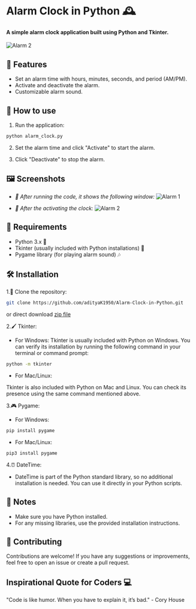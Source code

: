 # Alarm Clock in Python 🕰️

#### A simple alarm clock application built using Python and Tkinter.

![Alarm 2](https://github.com/adityaK1950/Music-Player-in-Python/assets/156563981/7cc1e909-fee9-4dd9-bf3e-073b466d2c72)


## 🌟 Features
- Set an alarm time with hours, minutes, seconds, and period (AM/PM).
- Activate and deactivate the alarm.
- Customizable alarm sound.

## 🚀 How to use
1. Run the application:

```bash
python alarm_clock.py
```
2. Set the alarm time and click "Activate" to start the alarm.

3. Click "Deactivate" to stop the alarm.

## 🖼️ Screenshots
- *📸 After running the code, it shows the following window:*
![Alarm 1](https://github.com/adityaK1950/Music-Player-in-Python/assets/156563981/b3b70714-bfd9-4f27-b243-e19cc51535a7)

- *📸 After the activating the clock:*
![Alarm 2](https://github.com/adityaK1950/Music-Player-in-Python/assets/156563981/7cc1e909-fee9-4dd9-bf3e-073b466d2c72)


## 🚀 Requirements
- Python 3.x 🐍
- Tkinter (usually included with Python installations) 🧰
- Pygame library (for playing alarm sound) 🎶

## 🛠 Installation
1.🔄 Clone the repository:
   ```bash
   git clone https://github.com/adityaK1950/Alarm-Clock-in-Python.git
   ```

or direct download [zip file](https://github.com/adityaK1950/Alarm-Clock-in-Python.git)

2.🖌️ Tkinter:

- For Windows:
Tkinter is usually included with Python on Windows. You can verify its installation by running the following command in your terminal or command prompt:
```bash
python -m tkinter
```
- For Mac/Linux:

Tkinter is also included with Python on Mac and Linux. You can check its presence using the same command mentioned above.

3.🎮 Pygame:

- For Windows:
```bash
pip install pygame
```

- For Mac/Linux:
```bash
pip3 install pygame
```

4.⏰ DateTime:
- DateTime is part of the Python standard library, so no additional installation is needed. You can use it directly in your Python scripts.


## 📝 Notes
- Make sure you have Python installed.
- For any missing libraries, use the provided installation instructions.

## 🎉 Contributing
Contributions are welcome! If you have any suggestions or improvements, feel free to open an issue or create a pull request.

## Inspirational Quote for Coders 💻
"Code is like humor. When you have to explain it, it’s bad." - Cory House

